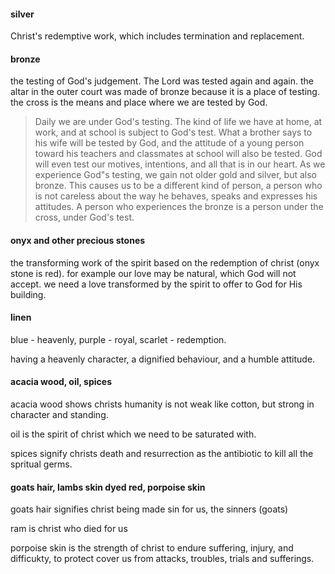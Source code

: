 #### silver
Christ's redemptive work, which includes termination and replacement.

#### bronze
the testing of God's judgement. The Lord was tested again and again. the altar
in the outer court was made of bronze because it is a place of testing. the cross is
the means and place where we are tested by God.

> Daily we are under God's testing. The kind of life we have at home, at work, and at school is subject to God's test. What a brother says to his wife will be tested by God, and the attitude of a young person toward his teachers and classmates at school will also be tested. God will even test our motives, intentions, and all that is in our heart. As we experience God"s testing, we gain not older gold and silver, but also bronze. This causes us to be a different kind of person, a person who is not careless about the way he behaves, speaks and expresses his attitudes. A person who experiences the bronze is a person under the cross, under God's test.

#### onyx and other precious stones
the transforming work of the spirit based on the redemption of christ (onyx stone is red). for example our love may be natural, which God will not accept. we need a love transformed by the spirit to offer to God for His building.

#### linen
blue - heavenly, purple - royal, scarlet - redemption.

having a heavenly character, a dignified behaviour, and a humble attitude. 

#### acacia wood, oil, spices
acacia wood shows christs humanity is not weak like cotton, but strong in character and standing.

oil is the spirit of christ which we need to be saturated with.

spices signify christs death and resurrection as the antibiotic to kill all the spritual germs.

#### goats hair, lambs skin dyed red, porpoise skin
goats hair signifies christ being made sin for us, the sinners (goats)

ram is christ who died for us

porpoise skin is the strength of christ to endure suffering, injury, and difficukty, to protect cover us from attacks, troubles, trials and sufferings.
